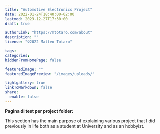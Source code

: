 ```yaml
---
title: "Automotive Electronics Project"
date: 2022-01-24T18:40:00+02:00
lastmod: 2023-12-27T17:30:00
draft: true

authorLink: "https://mtotaro.com/about"
description: ""
license: "©2022 Matteo Totaro"

tags:
categories:
hiddenFromHomePage: false

featuredImage: ""
featuredImagePreview: "/images/uploads/"

lightgallery: true
linkToMarkdown: false
share:
  enable: false
---
```


<strong>Pagina di test per project folder:</strong>
<p>This section has the main purpose of explaining various project that I did previously in life both as a student at University and as an hobbyist.
</p>